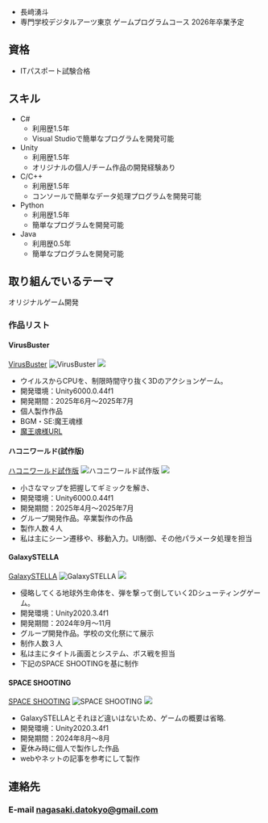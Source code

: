- 長﨑湧斗
- 専門学校デジタルアーツ東京 ゲームプログラムコース 2026年卒業予定

## 資格
- ITパスポート試験合格

## スキル
- C#
  - 利用歴1.5年
  - Visual Studioで簡単なプログラムを開発可能
- Unity
  - 利用歴1.5年
  - オリジナルの個人/チーム作品の開発経験あり
- C/C++
  - 利用歴1.5年
  - コンソールで簡単なデータ処理プログラムを開発可能
- Python
  - 利用歴1.5年
  - 簡単なプログラムを開発可能
- Java
  - 利用歴0.5年 
  - 簡単なプログラムを開発可能

## 取り組んでいるテーマ
オリジナルゲーム開発

### 作品リスト
#### VirusBuster
[VirusBuster](https://unityroom.com/games/virus)
<img src="image/virus01.jpg" alt="VirusBuster">
<img src="image/virus02.png">
- ウイルスからCPUを、制限時間守り抜く3Dのアクションゲーム。
- 開発環境：Unity6000.0.44f1
- 開発期間：2025年6月～2025年7月
- 個人製作作品
- BGM・SE:魔王魂様
- [魔王魂様URL](https://maou.audio/)

#### ハコニワールド(試作版)
[ハコニワールド試作版](https://unityroom.com/games/hakoniworld)
<img src="image/hakoni01.jpg" alt="ハコニワールド試作版">
<img src="image/hakoni02.png">
- 小さなマップを把握してギミックを解き、
- 開発環境：Unity6000.0.44f1
- 開発期間：2025年4月～2025年7月
- グループ開発作品。卒業製作の作品
- 製作人数４人
- 私は主にシーン遷移や、移動入力。UI制御、その他パラメータ処理を担当

#### GalaxySTELLA
[GalaxySTELLA](https://unityroom.com/games/galaste)
<img src="image/galaxy.png" alt="GalaxySTELLA">
<img src="image/galaxy4.png">

- 侵略してくる地球外生命体を、弾を撃って倒していく2Dシューティングゲーム。
- 開発環境：Unity2020.3.4f1
- 開発期間：2024年9月～11月
- グループ開発作品。学校の文化祭にて展示
- 制作人数３人
- 私は主にタイトル画面とシステム、ボス戦を担当
- 下記のSPACE SHOOTINGを基に制作

#### SPACE SHOOTING
[SPACE SHOOTING](https://unityroom.com/games/spashoo)
<img src="image/space.png" alt="SPACE SHOOTING">
<img src="image/space2.png">

- GalaxySTELLAとそれほど違いはないため、ゲームの概要は省略.
- 開発環境：Unity2020.3.4f1
- 開発期間：2024年8月～8月
- 夏休み時に個人で製作した作品
- webやネットの記事を参考にして製作

## 連絡先
### E-mail [nagasaki.datokyo@gmail.com](nagasaki.datokyo@gmail.com)
